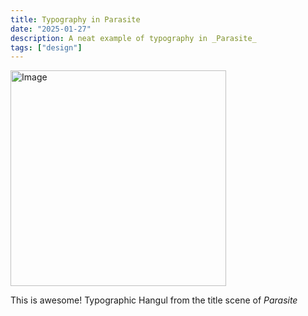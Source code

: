 ```yaml
---
title: Typography in Parasite
date: "2025-01-27"
description: A neat example of typography in _Parasite_
tags: ["design"]
---
```


<img width="345" alt="Image" src="https://github.com/user-attachments/assets/e0be47a2-a8a4-4945-a3fe-07efbb15ae2c" />

This is awesome! Typographic Hangul from the title scene of _Parasite_
